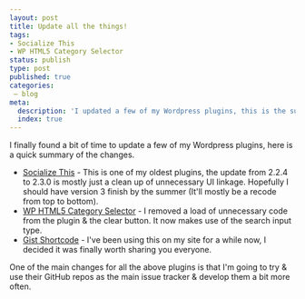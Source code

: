 ```yaml
---
layout: post
title: Update all the things!
tags:
- Socialize This
- WP HTML5 Category Selector
status: publish
type: post
published: true
categories:
 – blog
meta:
  description: 'I updated a few of my Wordpress plugins, this is the summary.'
  index: true
---
```

I finally found a bit of time to update a few of my Wordpress plugins, here is a quick summary of the changes.

*   [Socialize This](http://wordpress.org/extend/plugins/socialize-this/) - This is one of my oldest plugins, the update from 2.2.4 to 2.3.0 is mostly just a clean up of unnecessary UI linkage. Hopefully I should have version 3 finish by the summer (It'll mostly be a recode from top to bottom).
*   [WP HTML5 Category Selector](http://wordpress.org/extend/plugins/wp-html5-category-selector/) - I removed a load of unnecessary code from the plugin & the clear button. It now makes use of the search input type.
*   [Gist Shortcode](http://wordpress.org/extend/plugins/gist-shortcode/) - I've been using this on my site for a while now, I decided it was finally worth sharing you everyone.

One of the main changes for all the above plugins is that I'm going to try & use their GitHub repos as the main issue tracker & develop them a bit more often.

